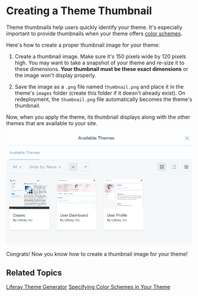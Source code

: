 # Creating a Theme Thumbnail [](id=creating-a-theme-thumbnail)

Theme thumbnails help users quickly identify your theme. It's especially
important to provide thumbnails when your theme offers 
[color schemes](/develop/tutorials/-/knowledge_base/7-0/specifying-color-schemes). 

Here's how to create a proper thumbnail image for your theme:

1.  Create a thumbnail image. Make sure it's 150 pixels wide by 120 pixels high.
    You may want to take a snapshot of your theme and re-size it to these
    dimensions. **Your thumbnail must be these exact dimensions** or the image 
    won't display properly. 

2.  Save the image as a `.png` file named `thumbnail.png` and place it in the
    theme's `images` folder (create this folder if it doesn't already exist). On 
    redeployment, the `thumbnail.png` file automatically becomes the theme's
    thumbnail.

Now, when you apply the theme, its thumbnail displays along with the other
themes that are available to your site.

![Figure 1: Your theme thumbnail is displayed with the rest of the available themes.](../../images/available-themes-thumbnail.png)

Congrats! Now you know how to create a thumbnail image for your theme!

## Related Topics [](id=related-topics)

[Liferay Theme Generator](/develop/tutorials/-/knowledge_base/7-0/themes-generator)
[Specifying Color Schemes in Your Theme](/develop/tutorials/-/knowledge_base/7-0/specifying-color-schemes)

